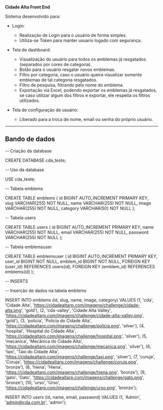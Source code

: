 **Cidade Alta Front End**

Sistema desenvolvido para:

- Login:
  - Realização de Login para o usuário de forma simples.
  - Utiliza-se Token para manter usuario logado com segurança.
    
- Tela de dashboard:
  - Visualização do usuário para todos os emblemas já resgatados (separados por cores de categoria).
  - Botão para o usuário resgatar novos emblemas.
  - Filtro por categoria, caso o usuário queira visualizar somente emblemas de tal categoria resgatados.
  - Filtro de pesquisa, filtrando pelo nome do emblema.
  - Exportação via Excel, podendo exportar os emblemas já resgatados, se caso utilizar algum dos filtros e exportar, ele respeita os filtros utilizados.
    
- Tela de configuração de usuário:
  - Liberado para a troca de nome, email ou senha do próprio usuário.
    
---

## Bando de dados

-- Criação da database

CREATE DATABASE cda_teste;

-- Uso da database

USE cda_teste;

-- Tabela emblems

CREATE TABLE emblems (
    id BIGINT AUTO_INCREMENT PRIMARY KEY,
    slug VARCHAR(255) NOT NULL,
    name VARCHAR(255) NOT NULL,
    image VARCHAR(255) NOT NULL,
    category VARCHAR(50) NOT NULL
);

-- Tabela users

CREATE TABLE users (
    id BIGINT AUTO_INCREMENT PRIMARY KEY,
    name VARCHAR(255) NOT NULL,
    email VARCHAR(255) NOT NULL,
    password VARCHAR(255) NOT NULL
);

-- Tabela emblemsuser

CREATE TABLE emblemsuser (
    id BIGINT AUTO_INCREMENT PRIMARY KEY,
    user_id BIGINT NOT NULL,
    emblem_id BIGINT NOT NULL,
    FOREIGN KEY (user_id) REFERENCES users(id),
    FOREIGN KEY (emblem_id) REFERENCES emblems(id)
);

-- INSERTS

-- Inserção de dados na tabela emblems

INSERT INTO emblems (id, slug, name, image, category) VALUES
(1, 'cda', 'Cidade Alta', 'https://cidadealtarp.com/imagens/challenge/cidade-alta.png', 'gold'),
(2, 'cda-valley', 'Cidade Alta Valley', 'https://cidadealtarp.com/imagens/challenge/cidade-alta-valley.png', 'gold'),
(3, 'policia', 'Policia do Cidade Alta', 'https://cidadealtarp.com/imagens/challenge/policia.png', 'silver'),
(4, 'hospital', 'Hospital do Cidade Alta', 'https://cidadealtarp.com/imagens/challenge/hospital.png', 'silver'),
(5, 'mecanica', 'Mecânica do Cidade Alta', 'https://cidadealtarp.com/imagens/challenge/mecanica.png', 'silver'),
(6, 'taxi', 'Taxi do Cidade Alta', 'https://cidadealtarp.com/imagens/challenge/taxi.png', 'silver'),
(7, 'curuja', 'Coruja', 'https://cidadealtarp.com/imagens/challenge/coruja.png', 'bronze'),
(8, 'hiena', 'Hiena', 'https://cidadealtarp.com/imagens/challenge/hiena.png', 'bronze'),
(9, 'gato', 'Gato', 'https://cidadealtarp.com/imagens/challenge/gato.png', 'bronze'),
(10, 'urso', 'Urso', 'https://cidadealtarp.com/imagens/challenge/urso.png', 'bronze');

INSERT INTO users (id, name, email, password) VALUES
(1, 'Admin', 'admin@cda.com.br', 'admin');

